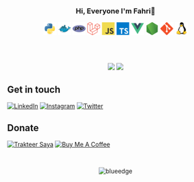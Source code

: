 <h3 align="center">Hi, Everyone I'm Fahri👋</h3>

<p align="center">
  <img src=https://raw.githubusercontent.com/devicons/devicon/master/icons/python/python-original.svg alt=python width="30" height="30"/>
  <img src=https://raw.githubusercontent.com/devicons/devicon/refs/heads/master/icons/docker/docker-original.svg alt=docker width="30" height="30"/>
  <img src=https://raw.githubusercontent.com/devicons/devicon/master/icons/php/php-original.svg alt=php width="30" height="30"/>
  <img src=https://raw.githubusercontent.com/devicons/devicon/master/icons/laravel/laravel-original.svg alt=laravel width="30" height="30"/>
  <img src=https://raw.githubusercontent.com/devicons/devicon/master/icons/javascript/javascript-original.svg alt=javascript width="30" height="30"/>
  <img src=https://raw.githubusercontent.com/devicons/devicon/master/icons/typescript/typescript-original.svg alt=typescript width="30" height="30"/>
  <img src=https://raw.githubusercontent.com/devicons/devicon/master/icons/vuejs/vuejs-original.svg alt=vuejs width="30" height="30"/>
  <img src=https://raw.githubusercontent.com/devicons/devicon/master/icons/nodejs/nodejs-original.svg alt=nodejs width="30" height="30"/>
  <img src=https://raw.githubusercontent.com/devicons/devicon/master/icons/git/git-original.svg alt=git width="30" height="30"/>
  <img src=https://raw.githubusercontent.com/devicons/devicon/master/icons/linux/linux-original.svg alt=linux width="30" height="30"/>
</p>

<br><br>


<p align="center">
<img src="https://github-readme-stats.vercel.app/api?username=fahriztx&&show_icons=true&title_color=ffffff&icon_color=bb2acf&text_color=daf7dc&bg_color=151515" />
<img src="https://github-readme-streak-stats.herokuapp.com/?user=FAHRIZTX&theme=tokyonight&hide_border=false" />
</p>

<h2>Get in touch </h2>

<p align="left">
<a href="https://www.linkedin.com/in/fahriztx/" target="_blank"><img alt="LinkedIn" src="https://img.shields.io/badge/LinkedIn-Muhammad Fahri-blue?style=flat-square&logo=linkedin"></a>
<a href="https://www.instagram.com/fahriztx_/" target="_blank"><img alt="Instagram" src="https://img.shields.io/badge/Instagram-fahriztx_-blue?style=flat-square&logo=instagram"></a>
<a href="https://twitter.com/fahriztx_/" target="_blank"><img alt="Twitter" src="https://img.shields.io/badge/Twitter-fahriztx_-blue?style=flat-square&logo=x"></a>
</p>

<h2>Donate</h2>
<p>
<a href="https://trakteer.id/fahriztx/tip" target="_blank"><img id="wse-buttons-preview" src="https://cdn.trakteer.id/images/embed/trbtn-blue-1.png?date=18-11-2023" height="40" style="border:0px;height:40px;" alt="Trakteer Saya"></a>
<a href="https://www.buymeacoffee.com/fahriztx" target="_blank"><img src="https://cdn.buymeacoffee.com/buttons/v2/default-yellow.png" alt="Buy Me A Coffee" style="height: 40px !important;width: 150px !important;" ></a>
</p>

<br>
<p align="center"><img src="https://komarev.com/ghpvc/?username=fahriztx" alt="blueedge"/></p>
<br>
